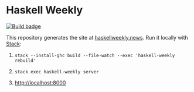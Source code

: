 # Haskell Weekly

[![Build badge][]][build]

This repository generates the site at [haskellweekly.news][]. Run it locally
with [Stack][]:

1.  `stack --install-ghc build --file-watch --exec 'haskell-weekly rebuild'`

2.  `stack exec haskell-weekly server`

3.  <http://localhost:8000>

[Build badge]: https://travis-ci.org/haskellweekly/haskellweekly.github.io.svg?branch=hakyll
[build]: https://travis-ci.org/haskellweekly/haskellweekly.github.io
[haskellweekly.news]: https://haskellweekly.news
[Stack]: https://docs.haskellstack.org/en/stable/README/

